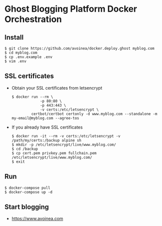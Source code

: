 # Ghost Blogging Platform Docker Orchestration

## Install

    $ git clone https://github.com/avoinea/docker.deploy.ghost myblog.com
    $ cd myblog.com
    $ cp .env.example .env
    $ vim .env

## SSL certificates

* Obtain your SSL certificates from letsencrypt

      $ docker run --rm \
                   -p 80:80 \
                   -p 443:443 \
                   -v certs:/etc/letsencrypt \
               certbot/certbot certonly -d www.myblog.com --standalone -m my-email@myblog.com --agree-tos

* If you already have SSL certificates

      $ docker run -it --rm -v certs:/etc/letsencrypt -v /path/my/certs:/backup alpine sh
      $ mkdir -p /etc/letsencrypt/live/www.myblog.com/
      $ cd /backup
      $ cp cert.pem privkey.pem fullchain.pem /etc/letsencrypt/live/www.myblog.com/
      $ exit

## Run

    $ docker-compose pull
    $ docker-compose up -d

## Start blogging

* https://www.avoinea.com

